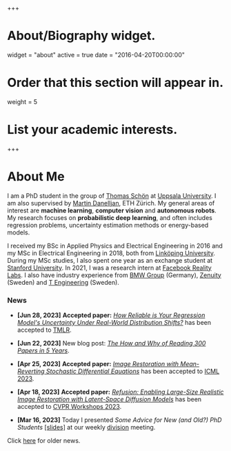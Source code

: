 +++
# About/Biography widget.
widget = "about"
active = true
date = "2016-04-20T00:00:00"

# Order that this section will appear in.
weight = 5

# List your academic interests.

+++

# About Me

<!-- I am a PhD student in the group of <a href="http://user.it.uu.se/~thosc112/" target="_blank">Prof. Thomas Schön</a> at <a href="http://www.uu.se/en" target="_blank">Uppsala University</a>. I am also supervised by [Dr. Martin Danelljan](https://martin-danelljan.github.io/), ETH Zürich. My general areas of interest are <b>machine learning</b>, <b>computer vision</b> and <b>autonomous robots</b>. My research focuses on <b>uncertainty-aware deep learning</b> for <b>autonomous driving</b> and <b>medical imaging</b>. -->

<!-- I am a PhD student in the group of <a href="http://user.it.uu.se/~thosc112/" target="_blank">Prof. Thomas Schön</a> at <a href="http://www.uu.se/en" target="_blank">Uppsala University</a>. I am also supervised by [Dr. Martin Danelljan](https://martin-danelljan.github.io/), ETH Zürich. My general areas of interest are <b>machine learning</b>, <b>computer vision</b> and <b>autonomous robots</b>. My research focuses on <b>probabilistic deep learning</b> for automotive computer vision applications. -->

<!-- I am a PhD student in the group of <a href="http://user.it.uu.se/~thosc112/" target="_blank">Thomas Schön</a> at <a href="http://www.uu.se/en" target="_blank">Uppsala University</a>. I am also supervised by [Martin Danelljan](https://martin-danelljan.github.io/), ETH Zürich. My general areas of interest are <b>machine learning</b>, <b>computer vision</b> and <b>autonomous robots</b>. My research focuses on <b>probabilistic deep learning</b> for automotive computer vision applications.

I received my BSc in Applied Physics and Electrical Engineering in 2016 and my MSc in Electrical Engineering in 2018, both from <a href="https://liu.se/en" target="_blank">Linköping University</a>. Upon graduation, I was awarded the <a href="https://www.lith.liu.se/examenshogtid/tryggve-holm-medalj-och-diplom?l=sv" target="_blank">Tryggve Holm medal</a> for outstanding student achievements. The first year of my MSc studies was spent as an exchange student at the Department of Electrical Engineering, <a href="https://www.stanford.edu/" target="_blank">Stanford University</a>. I have industry experience from <a href="https://www.bmwgroup.com/en.html" target="_blank">BMW Group</a> (Germany), <a href="https://www.zenuity.com/" target="_blank">Zenuity</a> (Sweden) and <a href="http://www.t-engineering.se/" target="_blank">T Engineering</a> (Sweden). -->

<!-- I am a PhD student in the group of <a href="http://user.it.uu.se/~thosc112/" target="_blank">Thomas Schön</a> at <a href="http://www.uu.se/en" target="_blank">Uppsala University</a>. I am also supervised by [Martin Danelljan](https://martin-danelljan.github.io/), ETH Zürich. My general areas of interest are <b>machine learning</b>, <b>computer vision</b> and <b>autonomous robots</b>. My research focuses on <b>probabilistic deep learning</b> for automotive computer vision applications.

I received my BSc in Applied Physics and Electrical Engineering in 2016 and my MSc in Electrical Engineering in 2018, both from <a href="https://liu.se/en" target="_blank">Linköping University</a>. During my MSc studies, I also spent one year as an exchange student at <a href="https://www.stanford.edu/" target="_blank">Stanford University</a>. In 2021, I was a research intern at <a href="https://tech.fb.com/ar-vr/" target="_blank">Facebook Reality Labs</a>. I also have industry experience from <a href="https://www.bmwgroup.com/en.html" target="_blank">BMW Group</a> (Germany), <a href="https://www.zenuity.com/" target="_blank">Zenuity</a> (Sweden) and <a href="http://www.t-engineering.se/" target="_blank">T Engineering</a> (Sweden). -->

I am a PhD student in the group of <a href="http://user.it.uu.se/~thosc112/" target="_blank">Thomas Schön</a> at <a href="http://www.uu.se/en" target="_blank">Uppsala University</a>. I am also supervised by [Martin Danelljan](https://martin-danelljan.github.io/), ETH Zürich. My general areas of interest are <b>machine learning</b>, <b>computer vision</b> and <b>autonomous robots</b>. My research focuses on <b>probabilistic deep learning</b>, and often includes regression problems, uncertainty estimation methods or energy-based models.

I received my BSc in Applied Physics and Electrical Engineering in 2016 and my MSc in Electrical Engineering in 2018, both from <a href="https://liu.se/en" target="_blank">Linköping University</a>. During my MSc studies, I also spent one year as an exchange student at <a href="https://www.stanford.edu/" target="_blank">Stanford University</a>. In 2021, I was a research intern at <a href="https://tech.fb.com/ar-vr/" target="_blank">Facebook Reality Labs</a>. I also have industry experience from <a href="https://www.bmwgroup.com/en.html" target="_blank">BMW Group</a> (Germany), <a href="https://www.zenuity.com/" target="_blank">Zenuity</a> (Sweden) and <a href="http://www.t-engineering.se/" target="_blank">T Engineering</a> (Sweden).

### News

- <b>[Jun 28, 2023]</b> <b>Accepted paper:</b> [_How Reliable is Your Regression Model's Uncertainty Under Real-World Distribution Shifts?_](/publication/regression_uncertainty/) has been accepted to [TMLR](https://jmlr.org/tmlr/).

- <b>[Jun 22, 2023]</b> New blog post: [_The How and Why of Reading 300 Papers in 5 Years_](/post/phd_of_reading/).

- <b>[Apr 25, 2023]</b> <b>Accepted paper:</b> [_Image Restoration with Mean-Reverting Stochastic Differential Equations_](/publication/ir_sde/) has been accepted to [ICML 2023](https://icml.cc/Conferences/2023).

- <b>[Apr 18, 2023]</b> <b>Accepted paper:</b> [_Refusion: Enabling Large-Size Realistic Image Restoration with Latent-Space Diffusion Models_](/publication/refusion/) has been accepted to [CVPR Workshops 2023](https://cvlai.net/ntire/2023/).

- <b>[Mar 16, 2023]</b> Today I presented _Some Advice for New (and Old?) PhD Students_ [[slides]](/files/phd_advice_slides.pdf) at our weekly [division](https://www.it.uu.se/about_us/divisions/systems_and_control) meeting.

Click [here](/post/news) for older news.
